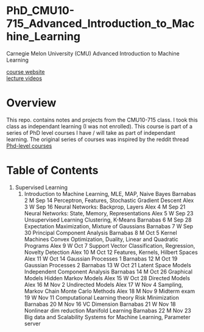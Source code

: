 # PhD_CMU10-715_Advanced_Introduction_to_Machine_Learning
Carnegie Melon University (CMU) Advanced Introduction to Machine Learning

[course website](http://www.cs.cmu.edu/~bapoczos/Classes/ML10715_2015Fall/index.html) <br/>
[lecture videos](https://www.youtube.com/playlist?list=PL4DwY1suLMkcu-wytRDbvBNmx57CdQ2pJ&jct=q4qVgISGxJql7TlE6eSLKa8Wwci8SA)

# Overview
This repo. contains notes and projects from the CMU10-715 class. I took this class as independant learning (I was not enrolled). This course is part of a series of PhD level courses I have / will take as part of independant learning. The original series of courses was inspired by the reddit thread [Phd-level courses](https://www.reddit.com/r/MachineLearning/comments/51qhc8/phdlevel_courses/?utm_source=share&utm_medium=ios_app)

# Table of Contents
1. Supervised Learning	
     1. Introduction to Machine Learning, MLE, MAP, Naive Bayes	Barnabas
2	M	Sep 14		Perceptron, Features, Stochastic Gradient Descent	Alex
3	W	Sep 16		Neural Networks: Backprop, Layers	Alex
4	M	Sep 21		Neural Networks: State, Memory, Representations	Alex
5	W	Sep 23	Unsupervised Learning	Clustering, K-Means	Barnabas
6	M	Sep 28		Expectation Maximization, Mixture of Gaussians	Barnabas
7	W	Sep 30		Principal Component Analysis	Barnabas
8	M	Oct 5	Kernel Machines	Convex Optimization, Duality, Linear and Quadratic Programs	Alex
9	W	Oct 7		Support Vector Classification, Regression, Novelty Detection	Alex
10	M	Oct 12		Features, Kernels, Hilbert Spaces	Alex
11	W	Oct 14		Gaussian Processes 1	Barnabas
12	M	Oct 19		Gaussian Processes 2	Barnabas
13	W	Oct 21	Latent Space Models	Independent Component Analysis	Barnabas
14	M	Oct 26	Graphical Models	Hidden Markov Models	Alex
15	W	Oct 28		Directed Models	Alex
16	M	Nov 2		Undirected Models	Alex
17	W	Nov 4		Sampling, Markov Chain Monte Carlo Methods	Alex
18	M	Nov 9	Midterm exam		
19	W	Nov 11	Computational Learning theory	Risk Minimization	Barnabas
20	M	Nov 16		VC Dimension	Barnabas
21	W	Nov 18	Nonlinear dim reduction	Manifold Learning	Barnabas
22	M	Nov 23	Big data and Scalability	Systems for Machine Learning, Parameter server
